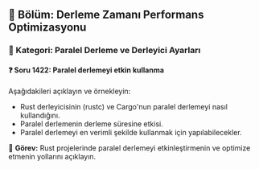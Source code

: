 ## 📘 Bölüm: Derleme Zamanı Performans Optimizasyonu  
### 🔹 Kategori: Paralel Derleme ve Derleyici Ayarları  
#### ❓ Soru 1422: Paralel derlemeyi etkin kullanma

Aşağıdakileri açıklayın ve örnekleyin:

- Rust derleyicisinin (rustc) ve Cargo'nun paralel derlemeyi nasıl kullandığını.
- Paralel derlemenin derleme süresine etkisi.
- Paralel derlemeyi en verimli şekilde kullanmak için yapılabilecekler.

🔧 **Görev:** Rust projelerinde paralel derlemeyi etkinleştirmenin ve optimize etmenin yollarını açıklayın.
